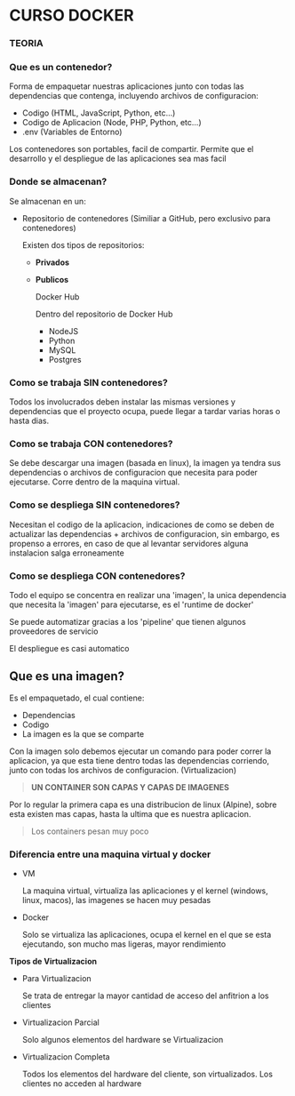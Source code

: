 # CURSO DOCKER

### TEORIA

### Que es un contenedor?

Forma de empaquetar nuestras aplicaciones junto con todas las dependencias que contenga, incluyendo archivos de configuracion:

- Codigo (HTML, JavaScript, Python, etc...)
- Codigo de Aplicacion (Node, PHP, Python, etc...)
- .env (Variables de Entorno)

Los contenedores son portables, facil de compartir. Permite que el desarrollo y el despliegue de las aplicaciones sea mas facil

### Donde se almacenan?

Se almacenan en un:

- Repositorio de contenedores (Similiar a GitHub, pero exclusivo para contenedores)
    
    Existen dos tipos de repositorios:
    
    - **Privados**

    - **Publicos**

        Docker Hub
        
        Dentro del repositorio de Docker Hub 
        - NodeJS
        - Python 
        - MySQL
        - Postgres    
        

### Como se trabaja SIN contenedores?

Todos los involucrados deben instalar las mismas versiones y dependencias que el proyecto ocupa, puede llegar a tardar varias horas o hasta dias.

### Como se trabaja CON contenedores?

Se debe descargar una imagen (basada en linux), la imagen ya tendra sus dependencias o archivos de configuracion que necesita para poder ejecutarse. Corre dentro de la maquina virtual.

### Como se despliega SIN contenedores?

Necesitan el codigo de la aplicacion, indicaciones de como se deben de actualizar las dependencias + archivos de configuracion, sin embargo, es propenso a errores, en caso de que al levantar servidores alguna instalacion salga erroneamente


### Como se despliega CON contenedores?

Todo el equipo se concentra en realizar una 'imagen', la unica dependencia que necesita la 'imagen' para ejecutarse, es el 'runtime de docker'

Se puede automatizar gracias a los 'pipeline' que tienen algunos proveedores de servicio

El despliegue es casi automatico


## Que es una imagen?

Es el empaquetado, el cual contiene: 

- Dependencias
- Codigo
- La imagen es la que se comparte

Con la imagen solo debemos ejecutar un comando para poder correr la aplicacion, ya que esta tiene dentro todas las dependencias corriendo, junto con todas los archivos de configuracion. (Virtualizacion)

> **UN CONTAINER SON CAPAS Y CAPAS DE IMAGENES**

Por lo regular la primera capa es una distribucion de linux (Alpine), sobre esta existen mas capas, hasta la ultima que es nuestra aplicacion. 

> Los containers pesan muy poco


### Diferencia entre una maquina virtual y docker

- VM

    La maquina virtual, virtualiza las aplicaciones y el kernel (windows, linux, macos), las imagenes se hacen muy pesadas


- Docker

    Solo se virtualiza las aplicaciones, ocupa el kernel en el que se esta ejecutando, son mucho mas ligeras, mayor rendimiento


**Tipos de Virtualizacion**

- Para Virtualizacion

    Se trata de entregar la mayor cantidad de acceso del anfitrion a los clientes

- Virtualizacion Parcial

    Solo algunos elementos del hardware se Virtualizacion

- Virtualizacion Completa

    Todos los elementos del hardware del cliente, son virtualizados. Los clientes no acceden al hardware